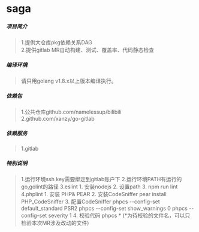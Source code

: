 # saga

##### 项目简介
> 1.提供大仓库pkg依赖关系DAG  
> 2.提供gitlab MR自动构建、测试、覆盖率、代码静态检查  

##### 编译环境
> 请只用golang v1.8.x以上版本编译执行。  

##### 依赖包
> 1.公共仓库github.com/namelessup/bilibili  
> 2.github.com/xanzy/go-gitlab  

##### 依赖服务
> 1.gitlab

##### 特别说明
> 1.运行环境ssh key需要绑定到gitlab账户下
> 2.运行环境PATH有运行的go,golint的路径
> 3.eslint 
    1. 安装nodejs
    2. 设置path
    3. npm run lint
> 4.phplint
    1. 安装 PHP& PEAR
    2. 安装CodeSniffer
        pear install PHP_CodeSniffer
    3. 配置CodeSniffer
        phpcs --config-set default_standard PSR2
        phpcs --config-set show_warnings 0
        phpcs --config-set severity 1
    4. 校验代码
        phpcs * (*为待校验的文件名，可以只检验本次MR涉及改动的文件)
    